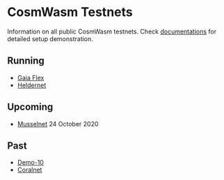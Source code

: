 # CosmWasm Testnets

Information on all public CosmWasm testnets. Check [documentations](https://docs.cosmwasm.com/testnets/build-requirements.html) for detailed setup demonstration.

## Running

* [Gaia Flex](./gaia-flex)
* [Heldernet](./heldernet)

## Upcoming

* [Musselnet](./musselnet) 24 October 2020

## Past

* [Demo-10](./demo-10)
* [Coralnet](./coralnet)